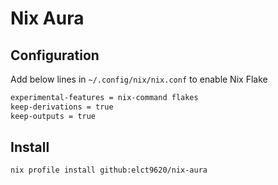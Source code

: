 Nix Aura
===

## Configuration

Add below lines in `~/.config/nix/nix.conf` to enable Nix Flake

```bash
experimental-features = nix-command flakes
keep-derivations = true
keep-outputs = true
```

## Install

```bash
nix profile install github:elct9620/nix-aura
```

